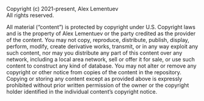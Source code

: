 Copyright (c) 2021-present, Alex Lementuev  
All rights reserved.  
  
All material (“content”) is protected by copyright under U.S. Copyright laws and is the property of Alex Lementuev or the party credited as the provider of the content. You may not copy, reproduce, distribute, publish, display, perform, modify, create derivative works, transmit, or in any way exploit any such content, nor may you distribute any part of this content over any network, including a local area network, sell or offer it for sale, or use such content to construct any kind of database. You may not alter or remove any copyright or other notice from copies of the content in the repository. Copying or storing any content except as provided above is expressly prohibited without prior written permission of the owner or the copyright holder identified in the individual content’s copyright notice.
